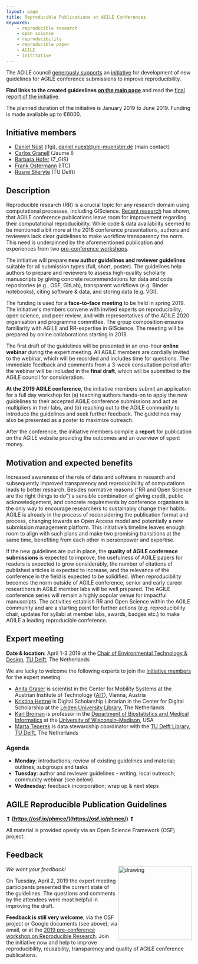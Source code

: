 ```yaml
---
layout: page
title: Reproducible Publications at AGILE Conferences
keywords:
    - reproducible research
    - open science
    - reproducibility
    - reproducible paper
    - AGILE
    - inititative
---
```


The AGILE council [generously supports](https://agile-online.org/agile-actions/current-initiatives/reproducible-publications-at-agile-conferences) an [initiative](https://agile-online.org/funding-initiatives) for development of new guidelines for AGILE conference submissions to improve reproducibility.

**Find links to the created guideslines [on the main page](/#guidelines)** and read the [final report of the initiative](https://osf.io/hupxr/).

The planned duration of the initiative is January 2019 to June 2019.
Funding is made available up to €6000.

## Initiative members

- [Daniel Nüst](https://orcid.org/0000-0002-0024-5046) (ifgi), daniel.nuest@uni-muenster.de (main contact)
- [Carlos Granell](https://orcid.org/0000-0003-1004-9695) (Jaume I)
- [Barbara Hofer](https://orcid.org/0000-0001-7078-3766) (Z_GIS)
- [Frank Ostermann](https://orcid.org/0000-0002-9317-8291) (ITC)
- [Rusne Sileryte](https://orcid.org/0000-0002-8245-3016) (TU Delft)

## Description

Reproducible research (RR) is a crucial topic for any research domain using computational processes, including GIScience.
[Recent research](https://doi.org/10.7717/peerj.5072) has shown, that AGILE conference publications leave room for improvement regarding their computational reproducibility.
While code & data availability seemed to be mentioned a bit more at the 2018 conference presentations, authors and reviewers lack clear guidelines to make workflow transparency the norm.
This need is underpinned by the aforementioned publication and experiences from two [pre-conference workshops](https://reproducible-agile.github.io/).

The initiative will prepare **new author guidelines and reviewer guidelines** suitable for all submission types (full, short, poster).
The guidelines help authors to prepare and reviewers to assess high-quality scholarly manuscripts by giving concrete recommendations for data and code repositories (e.g., OSF, GitLab), transparent workflows (e.g. Binder notebooks), citing software & data, and storing data (e.g. VGI).

The funding is used for a **face-to-face meeting** to be held in spring 2019.
The initiative's members convene with invited experts on reproducibility, open science, and peer review, and with representatives of the AGILE 2020 organisation and programme committee.
The group composition ensures familiarity with AGILE and RR-expertise in GIScience.
The meeting will be prepared by online collaborations starting in 2018.

The first draft of the guidelines will be presented in an one-hour **online webinar** during the expert meeting.
All AGILE members are cordially invited to the webinar, which will be recorded and includes time for questions.
The immediate feedback and comments from a 3-week consultation period after the webinar will be included in the **final draft**, which will be submitted to the AGILE council for consideration.

**At the 2019 AGILE conference**, the initiative members submit an application for a full day workshop for (a) teaching authors hands-on to apply the new guidelines to their accepted AGILE conference submissions and act as multipliers in their labs, and (b) reaching out to the AGILE community to introduce the guidelines and seek further feedback.
The guidelines may also be presented as a poster to maximize outreach.

After the conference, the initiative members compile a **report** for publication on the AGILE website providing the outcomes and an overview of spent money.

## Motivation and expected benefits

Increased awareness of the role of data and software in research and subsequently improved transparency and reproducibility of computations leads to better research.
Besides normative reasons ("RR and Open Science are the right things to do") a sensible combination of giving credit, public acknowledgement, and concrete requirements by conference organisers is the only way to encourage researchers to sustainably change their habits.
AGILE is already in the process of reconsidering the publication format and process, changing towards an Open Access model and potentially a new submission management platform.
This initiative’s timeline leaves enough room to align with such plans and make two promising transitions at the same time, benefiting from each other in personpower and expertise.

If the new guidelines are put in place, the **quality of AGILE conference submissions** is expected to improve, the usefulness of AGILE papers for readers is expected to grow considerably, the number of citations of published articles is expected to increase, and the relevance of the conference in the field is expected to be solidified.
When reproducibility becomes the norm outside of AGILE conference, senior and early career researchers in AGILE member labs will be well prepared.
The AGILE conference series will remain a highly popular venue for impactful manuscripts. The activities establish RR and Open Science within the AGILE community and are a starting point for further actions (e.g. reproducibility chair, updates for syllabi at member labs, awards, badges etc.) to make AGILE a leading reproducible conference.

## Expert meeting

**Date & location:** April 1-3 2019 at the [Chair of Environmental Technology & Design](https://www.tudelft.nl/en/architecture-and-the-built-environment/about-the-faculty/departments/urbanism/organisation/sections/environmental-technology-and-design/), [TU Delft](https://www.tudelft.nl/en/), The Netherlands

We are lucky to welcome the following experts to join the [initiative members](#initiative-members) for the expert meeting:

- [Anita Graser](https://orcid.org/0000-0001-5361-2885) is scientist in the Center for Mobility Systems at the Austrian Institute of Technology ([AIT](https://www.ait.ac.at/#!/)), Vienna, Austria
- [Kristina Hettne](https://orcid.org/0000-0002-4182-7560) is Digital Scholarship Librarian in the Center for Digital Scholarship at the [Leiden University Library](https://www.library.universiteitleiden.nl/), The Netherlands
- [Karl Broman](https://orcid.org/0000-0002-4914-6671) is professor in the [Department of Biostatistics and Medical Informatics](https://www.biostat.wisc.edu/) at the [University of Wisconsin–Madison](https://www.wisc.edu/), USA
- [Marta Teperek](https://orcid.org/0000-0001-8520-5598) is data stewardship coordinator with the [TU Delft Library](https://www.tudelft.nl/en/library/current-topics/research-data-management/research-data-management/data-stewardship/), [TU Delft](https://www.tudelft.nl), The Netherlands
<!-- NN (eScience NL) -->

### Agenda

- **Monday**: introductions; review of existing guidelines and material; outlines, subgroups and tasks
- **Tuesday**: author and reviewer guidelines - writing; local outreach; community webinar (see below)
- **Wednesday**: feedback incorporation; wrap up & next steps

## AGILE Reproducible Publication Guidelines

❢ **[https://osf.io/phmce/](https://osf.io/phmce/)** ❢

All material is provided openly via an Open Science Framework (OSF) project.

## Feedback

<img style="float: right;" src="https://proxy.duckduckgo.com/iu/?u=https%3A%2F%2Fi.pinimg.com%2F736x%2Fd4%2F40%2F0c%2Fd4400ce55966848cd5befc8074b2a679--les-simpson-homer-simpson.jpg&f=1" alt="drawing" width="200"/>

_We want your feedback!_

On Tuesday, April 2, 2019 the expert meeting participants presented the current state of the guidelines.
The questions and comments by the attendees were most helpful in improving the draft.

**Feedback is still very welcome**, via the OSF project or Google documents (see above), via email, or at the [2019 pre-conference workshop on Reproducible Research](/reproducible-agile/2019).
Join the initiative now and help to improve reproducibility, reusability, transparency and quality of AGILE conference publications.
